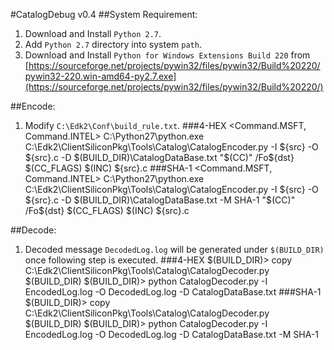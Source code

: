 #CatalogDebug v0.4
##System Requirement:
1. Download and Install `Python 2.7`.
2. Add `Python 2.7` directory into system `path`.
3. Download and Install `Python for Windows Extensions Build 220` from [https://sourceforge.net/projects/pywin32/files/pywin32/Build%20220/pywin32-220.win-amd64-py2.7.exe](https://sourceforge.net/projects/pywin32/files/pywin32/Build%20220/)

##Encode:
1. Modify `C:\Edk2\Conf\build_rule.txt`.
	###4-HEX
		<Command.MSFT, Command.INTEL>
            C:\Python27\python.exe C:\Edk2\ClientSiliconPkg\Tools\Catalog\CatalogEncoder.py -I ${src} -O ${src}.c -D $(BUILD_DIR)\CatalogDataBase.txt
            "$(CC)" /Fo${dst} $(CC_FLAGS) $(INC) ${src}.c
	###SHA-1
		<Command.MSFT, Command.INTEL>
            C:\Python27\python.exe C:\Edk2\ClientSiliconPkg\Tools\Catalog\CatalogEncoder.py -I ${src} -O ${src}.c -D $(BUILD_DIR)\CatalogDataBase.txt -M SHA-1
            "$(CC)" /Fo${dst} $(CC_FLAGS) $(INC) ${src}.c		

##Decode:
1. Decoded message `DecodedLog.log` will be generated under `$(BUILD_DIR)` once following step is executed.
	###4-HEX
		$(BUILD_DIR)> copy C:\Edk2\ClientSiliconPkg\Tools\Catalog\CatalogDecoder.py $(BUILD_DIR)
    	$(BUILD_DIR)> python CatalogDecoder.py -I EncodedLog.log -O DecodedLog.log -D CatalogDataBase.txt
	###SHA-1
		$(BUILD_DIR)> copy C:\Edk2\ClientSiliconPkg\Tools\Catalog\CatalogDecoder.py $(BUILD_DIR)
    	$(BUILD_DIR)> python CatalogDecoder.py -I EncodedLog.log -O DecodedLog.log -D CatalogDataBase.txt -M SHA-1